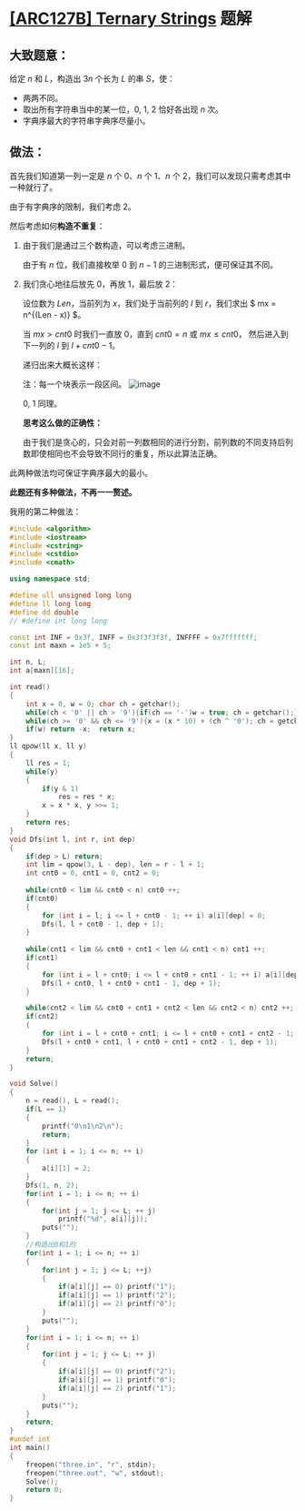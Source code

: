 # [[ARC127B] Ternary Strings](https://www.luogu.com.cn/problem/AT_arc127_b) 题解

## 大致题意：

给定 $n$ 和 $L$，构造出 $3n$ 个长为 $L$ 的串 $S$，使：

- 两两不同。
- 取出所有字符串当中的某一位，$0$, $1$, $2$ 恰好各出现 $n$ 次。
- 字典序最大的字符串字典序尽量小。

## 做法：

首先我们知道第一列一定是 $n$ 个 $0$、$n$ 个 $1$、$n$ 个 $2$，我们可以发现只需考虑其中一种就行了。

由于有字典序的限制，我们考虑 $2$。

然后考虑如何**构造不重复**：

1. 由于我们是通过三个数构造，可以考虑三进制。

    由于有 $n$ 位，我们直接枚举 $0$ 到 $n-1$ 的三进制形式，便可保证其不同。

2. 我们贪心地往后放先 $0$，再放 $1$，最后放 $2$：
    
    设位数为 $Len$，当前列为 $x$，我们处于当前列的 $l$ 到 $r$，我们求出  $ mx = n^{(Len - x)} $。
 
    当 $mx > cnt0$ 时我们一直放 $0$，直到 $cnt0 = n$ 或 $mx \leq cnt0$， 然后进入到下一列的 $l$ 到 $l + cnt0 - 1$。

    递归出来大概长这样：
    
    注：每一个块表示一段区间。
    ![image](https://cdn.luogu.com.cn/upload/image_hosting/zaq09ikb.png)

    $0$, $1$ 同理。

    **思考这么做的正确性：**
        
     由于我们是贪心的，只会对前一列数相同的进行分割，前列数的不同支持后列数即使相同也不会导致不同行的重复，所以此算法正确。

此两种做法均可保证字典序最大的最小。

**此题还有多种做法，不再一一赘述。**

我用的第二种做法：
```cpp
#include <algorithm>
#include <iostream>
#include <cstring>
#include <cstdio>
#include <cmath>

using namespace std;

#define ull unsigned long long
#define ll long long
#define dd double
// #define int long long

const int INF = 0x3f, INFF = 0x3f3f3f3f, INFFFF = 0x7fffffff;
const int maxn = 1e5 + 5;

int n, L;
int a[maxn][16];

int read()
{
    int x = 0, w = 0; char ch = getchar();
    while(ch < '0' || ch > '9'){if(ch == '-')w = true; ch = getchar();}
    while(ch >= '0' && ch <= '9'){x = (x * 10) + (ch ^ '0'); ch = getchar();}
    if(w) return -x;  return x;
}
ll qpow(ll x, ll y)
{
    ll res = 1;
    while(y)
    {
        if(y & 1)
            res = res * x;
        x = x * x, y >>= 1;
    }
    return res;
}
void Dfs(int l, int r, int dep)
{
    if(dep > L) return;
    int lim = qpow(3, L - dep), len = r - l + 1;
    int cnt0 = 0, cnt1 = 0, cnt2 = 0;
    
    while(cnt0 < lim && cnt0 < n) cnt0 ++;
    if(cnt0)
    {
        for (int i = l; i <= l + cnt0 - 1; ++ i) a[i][dep] = 0;
        Dfs(l, l + cnt0 - 1, dep + 1);
    }
    
    while(cnt1 < lim && cnt0 + cnt1 < len && cnt1 < n) cnt1 ++;
    if(cnt1)
    {
        for (int i = l + cnt0; i <= l + cnt0 + cnt1 - 1; ++ i) a[i][dep] = 1;
        Dfs(l + cnt0, l + cnt0 + cnt1 - 1, dep + 1);
    }

    while(cnt2 < lim && cnt0 + cnt1 + cnt2 < len && cnt2 < n) cnt2 ++;
    if(cnt2)
    {
        for (int i = l + cnt0 + cnt1; i <= l + cnt0 + cnt1 + cnt2 - 1; ++ i) a[i][dep] = 2;
        Dfs(l + cnt0 + cnt1, l + cnt0 + cnt1 + cnt2 - 1, dep + 1);
    }
    return;
}

void Solve()
{
    n = read(), L = read();
    if(L == 1)
    {
        printf("0\n1\n2\n");
        return;
    }
    for (int i = 1; i <= n; ++ i)
    {
        a[i][1] = 2;
    }
    Dfs(1, n, 2);
    for(int i = 1; i <= n; ++ i)
    {
        for(int j = 1; j <= L; ++ j)
            printf("%d", a[i][j]);
        puts("");
    }
    //构造出0和1的
    for(int i = 1; i <= n; ++ i)
    {
        for(int j = 1; j <= L; ++j)
        {
            if(a[i][j] == 0) printf("1");
            if(a[i][j] == 1) printf("2");
            if(a[i][j] == 2) printf("0");
        }
        puts("");
    }
    for(int i = 1; i <= n; ++ i)
    {
        for(int j = 1; j <= L; ++ j)
        {
            if(a[i][j] == 0) printf("2");
            if(a[i][j] == 1) printf("0");
            if(a[i][j] == 2) printf("1");
        }
        puts("");
    }
    return;
}
#undef int
int main()
{
    freopen("three.in", "r", stdin);
    freopen("three.out", "w", stdout);
    Solve();
    return 0;
}
```